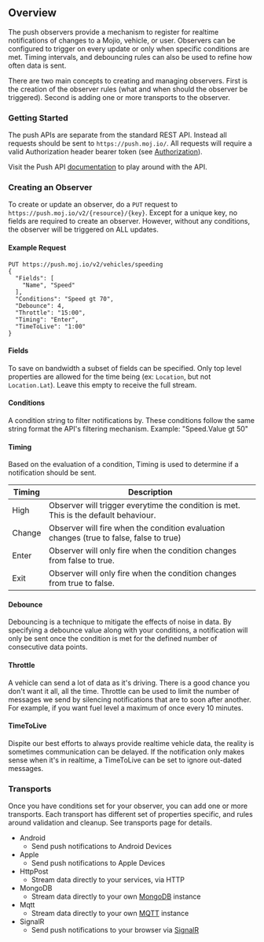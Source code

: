 ## Overview ##

The push observers provide a mechanism to register for realtime notifications of changes to a Mojio, vehicle, or user.  Observers can be configured to trigger on every update or only when specific conditions are met.  Timing intervals, and debouncing rules can also be used to refine how often data is sent. 

There are two main concepts to creating and managing observers.  First is the creation of the observer rules (what and when should the observer be triggered).  Second is adding one or more transports to the observer.

### Getting Started ###

The push APIs are separate from the standard REST API.  Instead all requests should be sent to `https://push.moj.io/`. All requests will require a valid Authorization header bearer token (see [Authorization](#/content/cms.GettingStarted.4-Authorization)).

Visit the Push API [documentation](#/rest-list/PUSH/Configurations) to play around with the API.

### Creating an Observer ###

To create or update an observer, do a `PUT` request to `https://push.moj.io/v2/{resource}/{key}`. Except for a unique key, no fields are required to create an observer.  However, without any conditions, the observer will be triggered on ALL updates.

#### Example Request ####
```
PUT https://push.moj.io/v2/vehicles/speeding
{
  "Fields": [
    "Name", "Speed"
  ],
  "Conditions": "Speed gt 70",
  "Debounce": 4,
  "Throttle": "15:00",
  "Timing": "Enter",
  "TimeToLive": "1:00"
}
```

#### Fields ####

To save on bandwidth a subset of fields can be specified.  Only top level properties are allowed for the time being (ex: `Location`, but not `Location.Lat`).  Leave this empty to receive the full stream.

#### Conditions ####

A condition string to filter notifications by. These conditions follow the same string format the API's filtering mechanism. Example: "Speed.Value gt 50"

#### Timing ####

Based on the evaluation of a condition, Timing is used to determine if a notification should be sent.

| Timing | Description |
|---|---|
| High | Observer will trigger everytime the condition is met. This is the default behaviour. |
| Change | Observer will fire when the condition evaluation changes (true to false, false to true) |
| Enter | Observer will only fire when the condition changes from false to true. |
| Exit | Observer will only fire when the condition changes from true to false. |

#### Debounce ####

Debouncing is a technique to mitigate the effects of noise in data.  By specifying a debounce value along with your conditions, a notification will only be sent once the condition is met for the defined number of consecutive data points.

#### Throttle ####

A vehicle can send a lot of data as it's driving.  There is a good chance you don't want it all, all the time.  Throttle can be used to limit the number of messages we send by silencing notifications that are to soon after another.  For example, if you want fuel level a maximum of once every 10 minutes.

#### TimeToLive ####

Dispite our best efforts to always provide realtime vehicle data, the reality is sometimes communication can be delayed.  If the notification only makes sense when it's in realtime, a TimeToLive can be set to ignore out-dated messages.

### Transports ###

Once you have conditions set for your observer, you can add one or more transports.  Each transport has different set of properties specific, and rules around validation and cleanup.  See transports page for details.

- Android
	- Send push notifications to Android Devices
- Apple
	- Send push notifications to Apple Devices
- HttpPost
	- Stream data directly to your services, via HTTP
- MongoDB
	- Stream data directly to your own [MongoDB](https://www.mongodb.org/) instance
- Mqtt
	- Stream data directly to your own [MQTT](http://mqtt.org/) instance
- SignalR
	- Send push notifications to your browser via [SignalR](http://www.asp.net/signalr/overview/getting-started/introduction-to-signalr)
